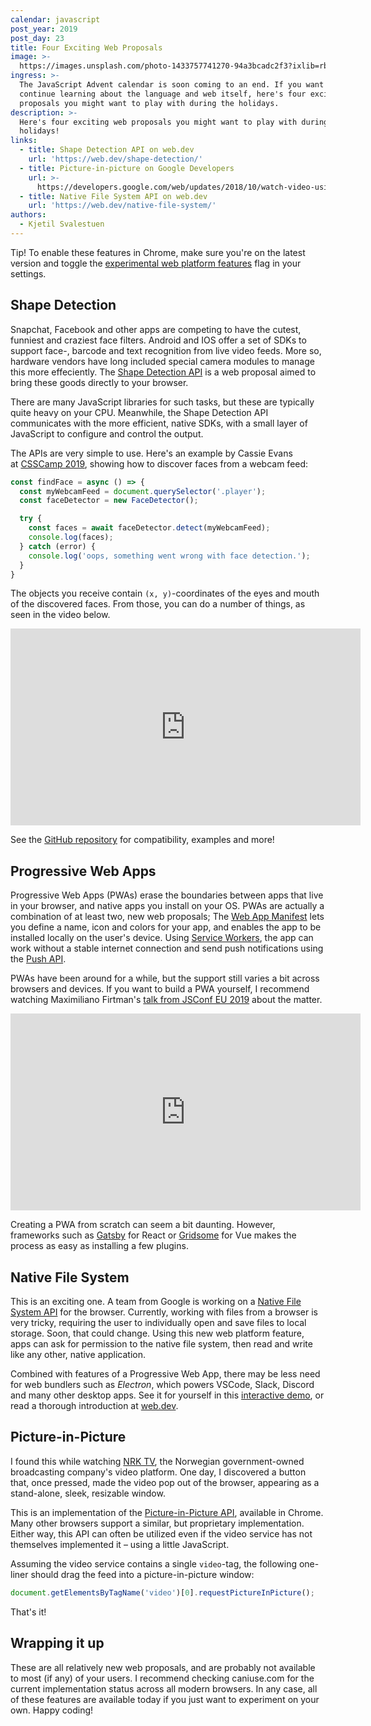 ```yaml
---
calendar: javascript
post_year: 2019
post_day: 23
title: Four Exciting Web Proposals
image: >-
  https://images.unsplash.com/photo-1433757741270-94a3bcadc2f3?ixlib=rb-1.2.1&ixid=eyJhcHBfaWQiOjEyMDd9&auto=format&fit=crop&w=2169&q=80
ingress: >-
  The JavaScript Advent calendar is soon coming to an end. If you want to
  continue learning about the language and web itself, here's four exciting web
  proposals you might want to play with during the holidays.
description: >-
  Here's four exciting web proposals you might want to play with during the
  holidays!
links:
  - title: Shape Detection API on web.dev
    url: 'https://web.dev/shape-detection/'
  - title: Picture-in-picture on Google Developers
    url: >-
      https://developers.google.com/web/updates/2018/10/watch-video-using-picture-in-picture
  - title: Native File System API on web.dev
    url: 'https://web.dev/native-file-system/'
authors:
  - Kjetil Svalestuen
---
```

Tip! To enable these features in Chrome, make sure you're on the latest version and toggle the [experimental web platform features](chrome://flags/#enable-experimental-web-platform-features) flag in your settings.

## Shape Detection

Snapchat, Facebook and other apps are competing to have the cutest, funniest and craziest face filters. Android and IOS offer a set of SDKs to support face-, barcode and text recognition from live video feeds. More so, hardware vendors have long included special camera modules to manage this more effeciently. The [Shape Detection API](https://wicg.github.io/shape-detection-api/) is a web proposal aimed to bring these goods directly to your browser.

There are many JavaScript libraries for such tasks, but these are typically quite heavy on your CPU. Meanwhile, the Shape Detection API communicates with the more efficient, native SDKs, with a small layer of JavaScript to configure and control the output.

The APIs are very simple to use. Here's an example by Cassie Evans at [CSSCamp 2019](https://youtu.be/8p5SDI4TNDc?t=1619), showing how to discover faces from a webcam feed:

```javascript
const findFace = async () => {
  const myWebcamFeed = document.querySelector('.player');
  const faceDetector = new FaceDetector();

  try {
    const faces = await faceDetector.detect(myWebcamFeed);
    console.log(faces);
  } catch (error) {
    console.log('oops, something went wrong with face detection.');
  }
}
```

The objects you receive contain `(x, y)`-coordinates of the eyes and mouth of the discovered faces. From those, you can do a number of things, as seen in the video below.

<iframe width="560" height="315" src="https://www.youtube.com/embed/8p5SDI4TNDc?start=1634" frameborder="0" allow="accelerometer; autoplay; encrypted-media; gyroscope; picture-in-picture" allowfullscreen></iframe>

See the [GitHub repository](https://github.com/WICG/shape-detection-api) for compatibility, examples and more!

## Progressive Web Apps

Progressive Web Apps (PWAs) erase the boundaries between apps that live in your browser, and native apps you install on your OS. PWAs are actually a combination of at least two, new web proposals; The [Web App Manifest](https://w3c.github.io/manifest/) lets you define a name, icon and colors for your app, and enables the app to be installed locally on the user's device. Using [Service Workers](https://www.w3.org/TR/service-workers/), the app can work without a stable internet connection and send push notifications using the [Push API](https://www.w3.org/TR/push-api/).

PWAs have been around for a while, but the support still varies a bit across browsers and devices. If you want to build a PWA yourself, I recommend watching Maximiliano Firtman's [talk from JSConf EU 2019](https://www.youtube.com/watch?v=cybhV88KLfI) about the matter.

<iframe width="560" height="315" src="https://www.youtube.com/embed/cybhV88KLfI" frameborder="0" allow="accelerometer; autoplay; encrypted-media; gyroscope; picture-in-picture" allowfullscreen></iframe>

Creating a PWA from scratch can seem a bit daunting. However, frameworks such as [Gatsby](https://www.gatsbyjs.org/) for React or [Gridsome](https://gridsome.org/) for Vue makes the process as easy as installing a few plugins.

## Native File System

This is an exciting one. A team from Google is working on a [Native File System API](https://wicg.github.io/native-file-system/) for the browser. Currently, working with files from a browser is very tricky, requiring the user to individually open and save files to local storage. Soon, that could change. Using this new web platform feature, apps can ask for permission to the native file system, then read and write like any other, native application.

Combined with features of a Progressive Web App, there may be less need for web bundlers such as _Electron_, which powers VSCode, Slack, Discord and many other desktop apps. See it for yourself in this [interactive demo](https://googlechromelabs.github.io/text-editor/), or read a thorough introduction at [web.dev](https://web.dev/native-file-system/).

## Picture-in-Picture

I found this while watching [NRK TV](https://tv.nrk.no/), the Norwegian government-owned broadcasting company's video platform. One day, I discovered a button that, once pressed, made the video pop out of the browser, appearing as a stand-alone, sleek, resizable window.

This is an implementation of the [Picture-in-Picture API](https://w3c.github.io/picture-in-picture/), available in Chrome. Many other browsers support a similar, but proprietary implementation. Either way, this API can often be utilized even if the video service has not themselves implemented it – using a little JavaScript.

Assuming the video service contains a single `video`-tag, the following one-liner should drag the feed into a picture-in-picture window:

```javascript
document.getElementsByTagName('video')[0].requestPictureInPicture();
```

That's it!

## Wrapping it up

These are all relatively new web proposals, and are probably not available to most (if any) of your users. I recommend checking caniuse.com for the current implementation status across all modern browsers. In any case, all of these features are available today if you just want to experiment on your own. Happy coding!
